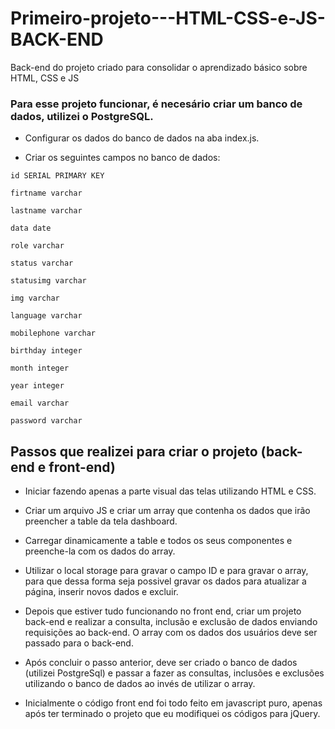 # Primeiro-projeto---HTML-CSS-e-JS-BACK-END

Back-end do projeto criado para consolidar o aprendizado básico sobre HTML, CSS e JS


### Para esse projeto funcionar, é necesário criar um banco de dados, utilizei o PostgreSQL. 

* Configurar os dados do banco de dados na aba index.js.

* Criar os seguintes campos no banco de dados:

```
id SERIAL PRIMARY KEY

firtname varchar

lastname varchar

data date

role varchar

status varchar

statusimg varchar

img varchar

language varchar

mobilephone varchar

birthday integer

month integer

year integer

email varchar

password varchar
```
## Passos que realizei para criar o projeto (back-end e front-end)

* Iniciar fazendo apenas a parte visual das telas utilizando HTML e CSS. 

* Criar um arquivo JS e criar um array que contenha os dados que irão preencher a table da tela dashboard.

* Carregar dinamicamente a table e todos os seus componentes e preenche-la com os dados do array.

* Utilizar o local storage para gravar o campo ID e para gravar o array, para que dessa forma seja possivel gravar os dados para atualizar a página, inserir novos dados e excluir.

* Depois que estiver tudo funcionando no front end, criar um projeto back-end e realizar a consulta, inclusão e exclusão de dados enviando requisições ao back-end. O array com os dados dos usuários deve ser passado para o back-end.

* Após concluir o passo anterior, deve ser criado o banco de dados (utilizei PostgreSql) e passar a fazer as consultas, inclusões e exclusões utilizando o banco de dados ao invés de utilizar o array.

* Inicialmente o código front end foi todo feito em javascript puro, apenas após ter terminado o projeto que eu modifiquei os códigos para jQuery.


